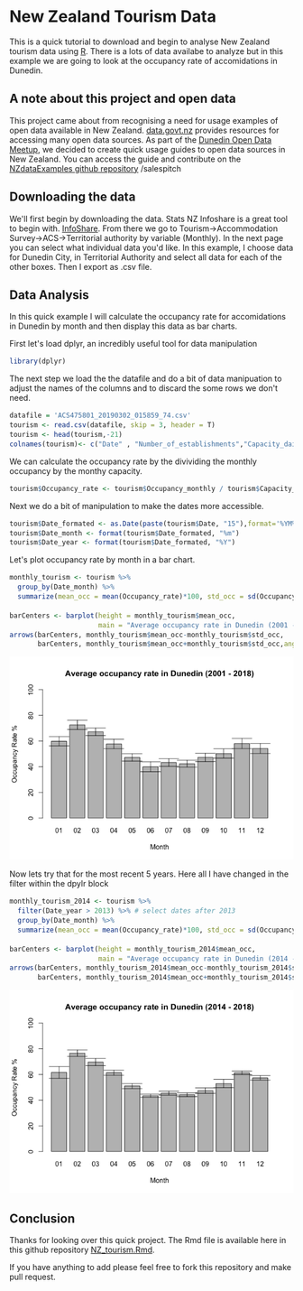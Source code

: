 # New Zealand Tourism Data
This is a quick tutorial to download and begin to analyse New Zealand tourism data using [R](https://www.r-project.org/). There is a lots of data availabe to analyze but in this example we are going to look at the occupancy rate of accomidations in Dunedin. 
## A note about this project and open data
This project came about from recognising a need for usage examples of open data available in New Zealand.  [data.govt.nz](https://data.govt.nz/) provides resources for accessing many open data sources.  As part of the [Dunedin Open Data Meetup](https://www.meetup.com/Dunedin-Open-Data-Meetup/), we decided to create quick usage guides to open data sources in New Zealand.  You can access the guide and contribute on the [NZdataExamples github repository](https://github.com/data-govt-nz/NZdataExamples) /salespitch

## Downloading the data
We'll first begin by downloading the data.  Stats NZ Infoshare is a great tool to begin with.  [InfoShare](http://archive.stats.govt.nz/infoshare/Default.aspx). From there we go to Tourism->Accommodation Survey->ACS->Territorial authority by variable (Monthly).  In the next page you can select what individual data you'd like.  In this example, I choose data for Dunedin City, in Territorial Authority and select all data for each of the other boxes.  Then I export as .csv file.

## Data Analysis
In this quick example I will calculate the occupancy rate for accomidations in Dunedin by month and then display this data as bar charts.  

First let's load dplyr, an incredibly useful tool for data manipulation

```r
library(dplyr)
```

The next step we load the the datafile and do a bit of data manipuation to adjust the names of the columns and to discard the some rows we don't need.

```r
datafile = 'ACS475801_20190302_015859_74.csv'
tourism <- read.csv(datafile, skip = 3, header = T)
tourism <- head(tourism,-21)
colnames(tourism)<- c("Date" , "Number_of_establishments","Capacity_daily", "Capacity_monthly", "Occupancy_monthly", "Guest_Arrivals", "Guest_Nights")
```

We can calculate the occupancy rate by the divividing the monthly occupancy by the monthy capacity.

```r
tourism$Occupancy_rate <- tourism$Occupancy_monthly / tourism$Capacity_monthly
```

Next we do a bit of manipulation to make the dates more accessible.

```r
tourism$Date_formated <- as.Date(paste(tourism$Date, "15"),format='%YM%m %d')
tourism$Date_month <- format(tourism$Date_formated, "%m")
tourism$Date_year <- format(tourism$Date_formated, "%Y")
```

Let's plot occupancy rate by month in a bar chart.

```r
monthly_tourism <- tourism %>%
  group_by(Date_month) %>%
  summarize(mean_occ = mean(Occupancy_rate)*100, std_occ = sd(Occupancy_rate)*100)

barCenters <- barplot(height = monthly_tourism$mean_occ,
                      main = "Average occupancy rate in Dunedin (2001 - 2018)", xlab = "Month", ylab = "Occupancy Rate %", ylim=c(0,100), names.arg = monthly_tourism$Date_month)
arrows(barCenters, monthly_tourism$mean_occ-monthly_tourism$std_occ,
       barCenters, monthly_tourism$mean_occ+monthly_tourism$std_occ,angle=90,code=3)
```

![](NZ_tourism_files/figure-html/unnamed-chunk-5-1.png)<!-- -->

Now lets try that for the most recent 5 years. Here all I have changed in the filter within the dpylr block

```r
monthly_tourism_2014 <- tourism %>%
  filter(Date_year > 2013) %>% # select dates after 2013
  group_by(Date_month) %>%
  summarize(mean_occ = mean(Occupancy_rate)*100, std_occ = sd(Occupancy_rate)*100)

barCenters <- barplot(height = monthly_tourism_2014$mean_occ,
                      main = "Average occupancy rate in Dunedin (2014 - 2018)", xlab = "Month", ylab = "Occupancy Rate %", ylim=c(0,100), names.arg = monthly_tourism_2014$Date_month)
arrows(barCenters, monthly_tourism_2014$mean_occ-monthly_tourism_2014$std_occ,
       barCenters, monthly_tourism_2014$mean_occ+monthly_tourism_2014$std_occ,angle=90,code=3)
```

![](NZ_tourism_files/figure-html/unnamed-chunk-6-1.png)<!-- -->

## Conclusion
Thanks for looking over this quick project.  The Rmd file is available here in this github repository [NZ_tourism.Rmd](https://github.com/campbead/TourismTutorial/blob/master/NZ_tourism.Rmd).

If you have anything to add please feel free to fork this repository and make pull request.
